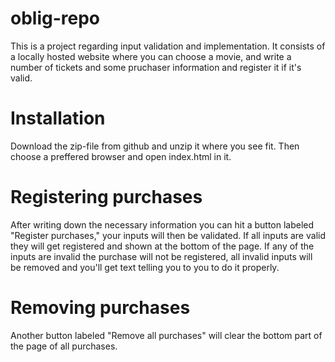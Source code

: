 ﻿# oblig-repo
This is a project regarding input validation and implementation. It consists of a locally hosted website where you can choose a movie, and write a number of tickets and some pruchaser information and register it if it's valid.

# Installation
Download the zip-file from github and unzip it where you see fit. Then choose a preffered browser and open index.html in it.

# Registering purchases
After writing down the necessary information you can hit a button labeled "Register purchases," your inputs will then be validated. If all inputs are valid they will get registered and shown at the bottom of the page. If any of the inputs are invalid the purchase will not be registered, all invalid inputs will be removed and you'll get text telling you to you to do it properly.

# Removing purchases
Another button labeled "Remove all purchases" will clear the bottom part of the page of all purchases.

